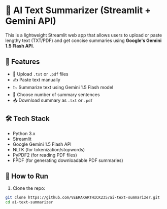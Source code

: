 # 🧠 AI Text Summarizer (Streamlit + Gemini API)

This is a lightweight Streamlit web app that allows users to upload or paste lengthy text (TXT/PDF) and get concise summaries using **Google's Gemini 1.5 Flash API**.

## 🚀 Features
- 📄 Upload `.txt` or `.pdf` files
- ✍️ Paste text manually
- 📉 Summarize text using Gemini 1.5 Flash model
- 🔢 Choose number of summary sentences
- 📥 Download summary as `.txt` or `.pdf`

## 🛠️ Tech Stack
- Python 3.x
- Streamlit
- Google Gemini 1.5 Flash API
- NLTK (for tokenization/stopwords)
- PyPDF2 (for reading PDF files)
- FPDF (for generating downloadable PDF summaries)

## 🧪 How to Run

1. Clone the repo:
```bash
git clone https://github.com/VEERAKARTHICK235/ai-text-summarizer.git
cd ai-text-summarizer
